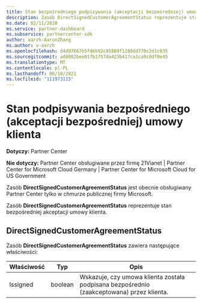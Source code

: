 ```yaml
---
title: Stan bezpośredniego podpisywania (akceptacji bezpośredniej) umowy klienta.
description: Zasób DirectSignedCustomerAgreementStatus reprezentuje stan podpisywania bezpośredniego (akceptacji bezpośredniej) umowy klienta.
ms.date: 02/11/2020
ms.service: partner-dashboard
ms.subservice: partnercenter-sdk
author: aarzh-AaronZhang
ms.author: v-aarzh
ms.openlocfilehash: d4d97667b5fd6b92c85889f1288dd770c2d1c035
ms.sourcegitcommit: ad8082bee01fb1f57da423b417ca1ca9c0df8e45
ms.translationtype: MT
ms.contentlocale: pl-PL
ms.lasthandoff: 06/10/2021
ms.locfileid: "111973115"
---
```

# <a name="direct-signing-direct-acceptance-status-of-a-customer-agreement"></a>Stan podpisywania bezpośredniego (akceptacji bezpośredniej) umowy klienta

**Dotyczy:** Partner Center

**Nie dotyczy:** Partner Center obsługiwane przez firmę 21Vianet | Partner Center for Microsoft Cloud Germany | Partner Center for Microsoft Cloud for US Government

Zasób **DirectSignedCustomerAgreementStatus** jest obecnie obsługiwany Partner Center tylko w chmurze publicznej firmy Microsoft.

Zasób **DirectSignedCustomerAgreementStatus** reprezentuje stan bezpośredniej akceptacji umowy klienta.

## <a name="directsignedcustomeragreementstatus"></a>DirectSignedCustomerAgreementStatus

Zasób **DirectSignedCustomerAgreementStatus** zawiera następujące właściwości:

| Właściwość       | Typ   | Opis                                                                                               |
|----------------|--------|-----------------------------------------------------------------------------------------------------------|
| Issigned | boolean | Wskazuje, czy umowa klienta została podpisana bezpośrednio (zaakceptowana) przez klienta. |
